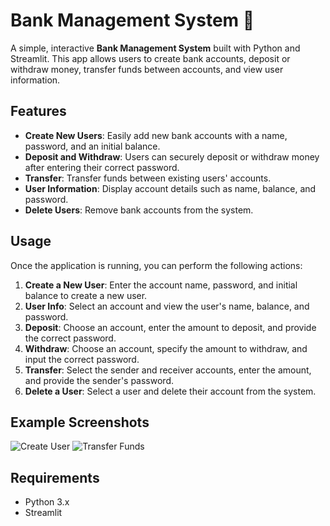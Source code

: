 # Bank Management System 🏦

A simple, interactive **Bank Management System** built with Python and Streamlit. This app allows users to create bank accounts, deposit or withdraw money, transfer funds between accounts, and view user information.

## Features

- **Create New Users**: Easily add new bank accounts with a name, password, and an initial balance.
- **Deposit and Withdraw**: Users can securely deposit or withdraw money after entering their correct password.
- **Transfer**: Transfer funds between existing users' accounts.
- **User Information**: Display account details such as name, balance, and password.
- **Delete Users**: Remove bank accounts from the system.

## Usage

Once the application is running, you can perform the following actions:

1. **Create a New User**: Enter the account name, password, and initial balance to create a new user.
2. **User Info**: Select an account and view the user's name, balance, and password.
3. **Deposit**: Choose an account, enter the amount to deposit, and provide the correct password.
4. **Withdraw**: Choose an account, specify the amount to withdraw, and input the correct password.
5. **Transfer**: Select the sender and receiver accounts, enter the amount, and provide the sender's password.
6. **Delete a User**: Select a user and delete their account from the system.

## Example Screenshots

![Create User](screenshots/create_user.png)
![Transfer Funds](screenshots/transfer_funds.png)

## Requirements

- Python 3.x
- Streamlit
